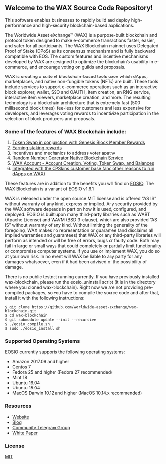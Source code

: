 ## Welcome to the WAX Source Code Repository!
This software enables businesses to rapidly build and deploy high-performance and high-security blockchain-based applications.

The Worldwide Asset eXchange™ (WAX) is a purpose-built blockchain and protocol token designed to make e-commerce transactions faster, easier, and safer for all participants. The WAX Blockchain mainnet uses Delegated Proof of Stake (DPoS) as its consensus mechanism and is fully backward compatible with EOS. The custom features and incentive mechanisms developed by WAX are designed to optimize the blockchain’s usability in e-commerce, and encourage voting on guilds and proposals.

WAX is creating a suite of blockchain-based tools upon which dApps, marketplaces, and native non-fungible tokens (NFTs) are built. These tools include services to support e-commerce operations such as an interactive block explorer, wallet, SSO and OAUTH, item creation, an RNG service, interactive item viewers, marketplace creation, and more. The resulting technology is a blockchain architecture that is extremely fast (500 millisecond block times), fee-less for customers and less expensive for developers, and leverages voting rewards to incentivize participation in the selection of block producers and proposals.

### Some of the features of WAX Blockchain include:
1. [Token Swap in conjunction with Genesis Block Member Rewards](https://wax.io/blog/introducing-the-genesis-block-member-program-join-and-receive-daily-token-rewards-for-3-years)
2. [Earning staking rewards](https://wax.io/blog/earn-more-wax-introducing-wax-block-rewards-staking-and-voting-guilds-and-more)
3. [Incentives and mechanics to address voter apathy](https://wax.io/blog/staking-and-voting-on-wax-a-technical-deep-dive?)
4. [Random Number Generator Native Blockchain Service](https://wax.io/blog/how-the-wax-rng-smart-contract-solves-common-problems-for-dapp-developers)
5. [WAX Account - Account Creation, Voting, Token Swap, and Balances](https://wax.io/blog/a-sneak-peek-of-wax-account-features)
6. [Integrated with the OPSkins customer base (and other reasons to run dApps on WAX)](https://wax.io/blog/the-top-10-reasons-to-run-dapps-on-wax)

These features are in addition to the benefits you will find on [EOSIO](https://wax.io/blog/the-top-10-reasons-to-run-dapps-on-wax). The WAX Blockchain is a variant of EOSIO v1.6.1

WAX is released under the open source MIT license and is offered “AS IS” without warranty of any kind, express or implied. Any security provided by the WAX software depends in part on how it is used, configured, and deployed. EOSIO is built upon many third-party libraries such as WABT (Apache License) and WAVM (BSD 3-clause), which are also provided “AS IS” without warranty of any kind. Without limiting the generality of the foregoing, WAX makes no representation or guarantee (and disclaims all implied warranties and guarantees) that WAX or any third-party libraries will perform as intended or will be free of errors, bugs or faulty code. Both may fail in large or small ways that could completely or partially limit functionality or compromise computer systems. If you use or implement WAX, you do so at your own risk. In no event will WAX be liable to any party for any damages whatsoever, even if it had been advised of the possibility of damage.

There is no public testnet running currently.
If you have previously installed wax-blockchain, please run the eosio_uninstall script (it is in the directory where you cloned wax-blockchain).
Right now we are not providing pre-compiled packages, so you have to compile the source code and after that, install it with the following instructions:

```
$ git clone https://github.com/worldwide-asset-exchange/wax-blockchain.git
$ cd wax-blockchain
$ git submodule update --init --recursive
$ ./eosio_compile.sh
$ sudo ./eosio_install.sh
```

### Supported Operating Systems
EOSIO currently supports the following operating systems:
- Amazon 2017.09 and higher
- Centos 7
- Fedora 25 and higher (Fedora 27 recommended)
- Mint 18
- Ubuntu 16.04
- Ubuntu 18.04
- MacOS Darwin 10.12 and higher (MacOS 10.14.x recommended)

### Resources
- [Website](https://wax.io)
- [Blog](https://wax.io/blog)
- [Community Telegram Group](https://t.me/wax_io)
- [White Paper](https://wax.io/uploads/WAX_White_Paper.pdf)

### License
[MIT](https://github.com/worldwide-asset-exchange/wax-blockchain/blob/master/LICENSE)

